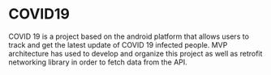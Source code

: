 # COVID19
COVID 19 is a project based on the android platform that allows users to track and get the latest update of COVID 19 infected people. MVP architecture has used to develop and organize this project as well as retrofit networking library in order to fetch data from the API. 
